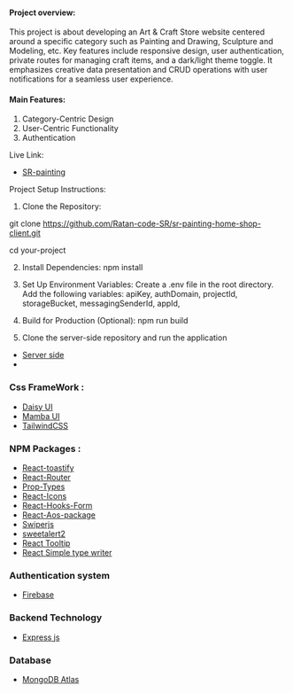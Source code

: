 #### Project overview:
This project is about developing an Art & Craft Store website centered around a specific category such as Painting and Drawing, Sculpture and Modeling, etc. Key features include responsive design, user authentication, private routes for managing craft items, and a dark/light theme toggle. It emphasizes creative data presentation and CRUD operations with user notifications for a seamless user experience.

#### Main Features:
1. Category-Centric Design
2. User-Centric Functionality
3. Authentication

Live Link:   
- [SR-painting](https://sr-painting.netlify.app/)

Project Setup Instructions:
1. Clone the Repository:

git clone https://github.com/Ratan-code-SR/sr-painting-home-shop-client.git

cd your-project

2. Install Dependencies:
npm install

3. Set Up Environment Variables:
Create a .env file in the root directory.
Add the following variables:
apiKey,
authDomain,
projectId,
storageBucket,
messagingSenderId,
appId,

4. Build for Production (Optional):
npm run build
5. Clone the server-side repository and run the application
- [Server side](https://github.com/Ratan-code-SR/sr-painting-home-shop-server)
- 
### Css FrameWork :
- [Daisy UI](https://daisyui.com/)
- [Mamba UI](https://mambaui.com/components)
- [TailwindCSS](https://tailwindcss.com/)


### NPM Packages :
- [React-toastify](https://www.npmjs.com/package/react-toastify)
- [React-Router](https://reactrouter.com/en/main)
- [Prop-Types](https://www.npmjs.com/package/prop-types)
- [React-Icons](https://react-icons.github.io/react-icons/)
- [React-Hooks-Form](https://react-hook-form.com/)
- [React-Aos-package](https://michalsnik.github.io/aos/)
- [Swiperjs](https://swiperjs.com/)
- [sweetalert2](https://sweetalert2.github.io/)
- [React Tooltip](https://www.npmjs.com/package/react-tooltip/)
- [React Simple type writer](https://www.npmjs.com/package/react-simple-typewriter)


### Authentication system
- [Firebase](https://firebase.google.com/)

### Backend Technology
- [Express js](https://expressjs.com/)

### Database
- [MongoDB Atlas ](https://www.mongodb.com/atlas/database)

